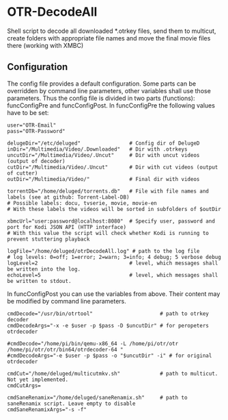 OTR-DecodeAll
=============

Shell script to decode all downloaded *.otrkey files, send them to multicut, create folders with appropriate file names and move the final movie files there (working with XMBC)


Configuration
-------------

The config file provides a default configuration. Some parts can be overridden by command line parameters, other variables shall use those parameters. Thus the config file is divided in two parts (functions): funcConfigPre and funcConfigPost.
In funcConfigPre the following values have to be set:

    user="OTR-Email"
    pass="OTR-Password"
  
    delugeDir="/etc/deluged"                # Config dir of DelugeD
    inDir="/Multimedia/Video/.Downloaded"   # Dir with .otrkeys
    uncutDir="/Multimedia/Video/.Uncut"     # Dir with uncut videos (output of decoder)
    cutDir="/Multimedia/Video/.Uncut"       # Dir with cut videos (output of cutter)
    outDir="/Multimedia/Video/"             # Final dir with videos
  
    torrentDb="/home/deluged/torrents.db"   # File with file names and labels (see at github: Torrent-Label-DB)
    # Possible labels: docu, tvserie, movie, movie-en
    # With these labels the videos will be sorted in subfolders of $outDir
  
    xbmcUrl="user:password@localhost:8080"  # Specify user, password and port for Kodi JSON API (HTTP interface)
    # With this value the script will check whether Kodi is running to prevent stuttering playback
  
    logFile="/home/deluged/otrDecodeAll.log" # path to the log file
    # log levels: 0=off; 1=error; 2=warn; 3=info; 4 debug; 5 verbose debug
    logLevel=2                              # level, which messages shall be written into the log.
    echoLevel=5                             # level, which messages shall be written to stdout.

In funcConfigPost you can use the variables from above. Their content may be modified by command line parameters.

    cmdDecode="/usr/bin/otrtool"                      # path to otrkey decoder
    cmdDecodeArgs="-x -e $user -p $pass -D $uncutDir" # for peropeters otrdecoder

    #cmdDecode="/home/pi/bin/qemu-x86_64 -L /home/pi/otr/otr /home/pi/otr/otr/bin64/otrdecoder-64 "
    #cmdDecodeArgs="-e $user -p $pass -o "$uncutDir" -i" # for original otrdecoder

    cmdCut="/home/deluged/multicutmkv.sh"             # path to multicut. Not yet implemented.
    cmdCutArgs=

    cmdSaneRenamix="/home/deluged/saneRenamix.sh"     # path to saneRenamix script. Leave empty to disable
    cmdSaneRenamixArgs="-s -f"
